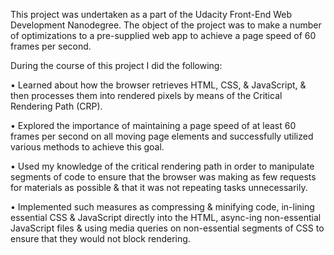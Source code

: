 This project was undertaken as a part of the Udacity Front-End Web Development Nanodegree.
The object of the project was to make a number of optimizations to a pre-supplied web app to achieve a page speed of 60 frames per second.

During the course of this project I did the following:

• Learned about how the browser retrieves HTML, CSS, & JavaScript, & then processes them into rendered pixels by means of the Critical Rendering Path (CRP).

• Explored the importance of maintaining a page speed of at least 60 frames per second on all moving page elements and successfully utilized various methods to achieve this goal.

• Used my knowledge of the critical rendering path in order to manipulate segments of code to ensure that the browser was making as few requests for materials as possible & that it was not repeating tasks unnecessarily.

• Implemented such measures as compressing & minifying code, in-lining essential CSS & JavaScript directly into the HTML, async-ing non-essential JavaScript files & using media queries on non-essential segments of CSS to ensure that they would not block rendering.
